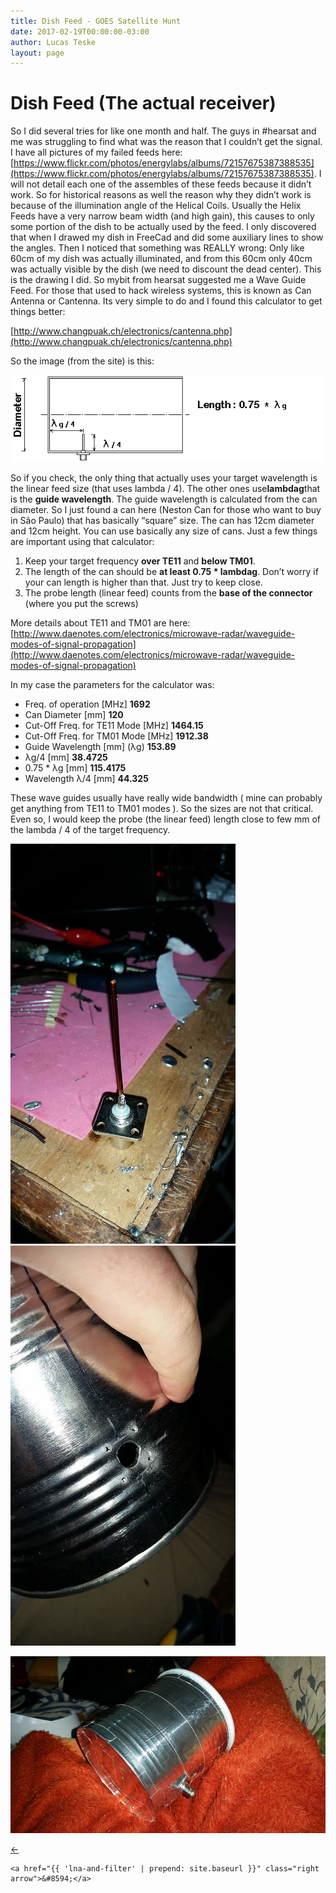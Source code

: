 ```yaml
---
title: Dish Feed - GOES Satellite Hunt
date: 2017-02-19T00:00:00-03:00
author: Lucas Teske
layout: page
---
```


# Dish Feed \(The actual receiver\)

So I did several tries for like one month and half. The guys in \#hearsat and me was struggling to find what was the reason that I couldn’t get the signal. I have all pictures of my failed feeds here: [https://www.flickr.com/photos/energylabs/albums/72157675387388535](https://www.flickr.com/photos/energylabs/albums/72157675387388535). I will not detail each one of the assembles of these feeds because it didn’t work. So for historical reasons as well the reason why they didn’t work is because of the illumination angle of the Helical Coils. Usually the Helix Feeds have a very narrow beam width \(and high gain\), this causes to only some portion of the dish to be actually used by the feed. I only discovered that when I drawed my dish in FreeCad and did some auxiliary lines to show the angles. Then I noticed that something was REALLY wrong: Only like 60cm of my dish was actually illuminated, and from this 60cm only 40cm was actually visible by the dish \(we need to discount the dead center\). This is the drawing I did. So mybit from hearsat suggested me a Wave Guide Feed. For those that used to hack wireless systems, this is known as Can Antenna or Cantenna. Its very simple to do and I found this calculator to get things better:

[http://www.changpuak.ch/electronics/cantenna.php](http://www.changpuak.ch/electronics/cantenna.php)

So the image \(from the site\) is this:

![](/assets/goes-satellite-hunt/tincan.gif)

So if you check, the only thing that actually uses your target wavelength is the linear feed size \(that uses lambda / 4\). The other ones use**lambdag**that is the **guide wavelength**. The guide wavelength is calculated from the can diameter. So I just found a can here \(Neston Can for those who want to buy in São Paulo\) that has basically “square” size. The can has 12cm diameter and 12cm height. You can use basically any size of cans. Just a few things are important using that calculator:

1. Keep your target frequency  **over TE11** and **below TM01**.
2. The length of the can should be **at least 0.75 \* lambdag**.  Don’t worry if your can length is higher than that. Just try to keep close.
3. The probe length \(linear feed\) counts from the **base of the connector** \(where you put the screws\)

More details about TE11 and TM01 are here: [http://www.daenotes.com/electronics/microwave-radar/waveguide-modes-of-signal-propagation](http://www.daenotes.com/electronics/microwave-radar/waveguide-modes-of-signal-propagation)

In my case the parameters for the calculator was:

* Freq. of operation \[MHz\] **1692**
* Can Diameter \[mm\] **120**
* Cut-Off Freq. for TE11 Mode \[MHz\] **1464.15**
* Cut-Off Freq. for TM01 Mode \[MHz\] **1912.38**
* Guide Wavelength \[mm\] \(λg\) **153.89**
* λg/4 \[mm\] **38.4725**
* 0.75 \* λg \[mm\] **115.4175**
* Wavelength λ/4 \[mm\] **44.325**

These wave guides usually have really wide bandwidth \( mine can probably get anything from TE11 to TM01 modes \). So the sizes are not that critical. Even so, I would keep the probe \(the linear feed\) length close to few mm of the lambda / 4 of the target frequency.

![](/assets/goes-satellite-hunt/30117318050_f2778a312d_z.jpg)![](/assets/goes-satellite-hunt/30117318230_2e3c0eeabc_z.jpg)

![](/assets/goes-satellite-hunt/29783770084_fc10490cd7_z.jpg)

<div class="pagination">
    <a href="{{ 'assemble-process' | prepend: site.baseurl }}" class="left arrow">&#8592;</a>

    <a href="{{ 'lna-and-filter' | prepend: site.baseurl }}" class="right arrow">&#8594;</a>
</div>
